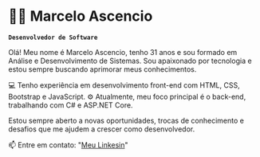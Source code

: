 # 👨‍💻 Marcelo Ascencio

**`Desenvolvedor de Software`**

Olá! Meu nome é Marcelo Ascencio, tenho 31 anos e sou formado em Análise e Desenvolvimento de Sistemas. Sou apaixonado por tecnologia e estou sempre buscando aprimorar meus conhecimentos.

💻 Tenho experiência em desenvolvimento front-end com HTML, CSS, Bootstrap e JavaScript.
⚙️ Atualmente, meu foco principal é o back-end, trabalhando com C# e ASP.NET Core.

Estou sempre aberto a novas oportunidades, trocas de conhecimento e desafios que me ajudem a crescer como desenvolvedor.

📫 Entre em contato: "[Meu Linkesin](https://www.linkedin.com/in/marcelo-asc%C3%AAncio-785834212/)" 


